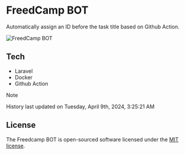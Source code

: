 # FreedCamp BOT

Automatically assign an ID before the task title based on Github Action.

![FreedCamp BOT](https://repository-images.githubusercontent.com/737932867/7d34798b-2680-471c-b089-a78a718d3d6a)

## Tech

- Laravel
- Docker
- Github Action

> [!NOTE]  
> History last updated on Tuesday, April 9th, 2024, 3:25:21 AM

## License

The Freedcamp BOT is open-sourced software licensed under the [MIT license](https://opensource.org/licenses/MIT).
